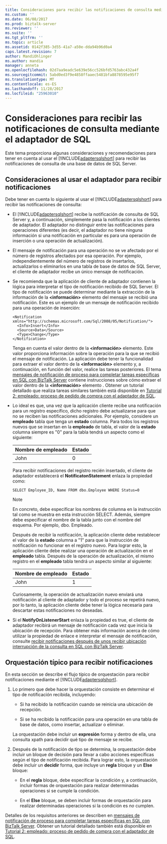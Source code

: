 ```yaml
---
title: Consideraciones para recibir las notificaciones de consulta mediante el adaptador de SQL | Documentos de Microsoft
ms.custom: ''
ms.date: 06/08/2017
ms.prod: biztalk-server
ms.reviewer: ''
ms.suite: ''
ms.tgt_pltfrm: ''
ms.topic: article
ms.assetid: 0142f385-3d55-41a7-a50e-dda94b96d0a4
caps.latest.revision: 7
author: MandiOhlinger
ms.author: mandia
manager: anneta
ms.openlocfilehash: 02d7aa9eadc5e639e56cc526bfd5763abc432a4f
ms.sourcegitcommit: 5abd0ed3f9e4858ffaaec5481bfa8878595e95f7
ms.translationtype: MT
ms.contentlocale: es-ES
ms.lasthandoff: 11/28/2017
ms.locfileid: "25963010"
---
```

# <a name="considerations-for-receiving-query-notifications-using-the-sql-adapter"></a>Consideraciones para recibir las notificaciones de consulta mediante el adaptador de SQL
Este tema proporciona algunas consideraciones y recomendaciones para tener en cuenta al usar el [!INCLUDE[adaptersqlshort](../../includes/adaptersqlshort-md.md)] para recibir las notificaciones de consulta de una base de datos de SQL Server.  
  
## <a name="considerations-while-using-the-adapter-to-receive-notifications"></a>Consideraciones al usar el adaptador para recibir notificaciones  
 Debe tener en cuenta lo siguiente al usar el [!INCLUDE[adaptersqlshort](../../includes/adaptersqlshort-md.md)] para recibir las notificaciones de consulta:  
  
-   El [!INCLUDE[adaptersqlshort](../../includes/adaptersqlshort-md.md)] recibe la notificación de consulta de SQL Server y, a continuación, simplemente pasa la notificación a los clientes de adaptador. El adaptador no distinguir entre las notificaciones para operaciones diferentes (es decir, el adaptador no tiene ninguna información si una notificación en particular es para una operación de inserción o una operación de actualización).  
  
-   El mensaje de notificación para una operación no se ve afectado por el número de registros afectados por esa operación. Por ejemplo, independientemente del número de registros de insertarlos, actualizarlos o eliminarlos en una tabla de base de datos de SQL Server, el cliente de adaptador recibe un único mensaje de notificación.  
  
-   Se recomienda que la aplicación de cliente de adaptador contienen la lógica para interpretar el tipo de notificación recibido de SQL Server. El tipo de notificación se puede determinar mediante la extracción de la información de la  **\<información\>**  elemento del mensaje se recibió una notificación. Este es un ejemplo de un mensaje de notificación recibido para una operación de inserción:  
  
    ```  
    <Notification xmlns="http://schemas.microsoft.com/Sql/2008/05/Notification/">  
      <Info>Insert</Info>  
      <Source>Data</Source>  
      <Type>Change</Type>  
    </Notification>  
    ```  
  
     Tenga en cuenta el valor dentro de la  **\<información\>**  elemento. Este valor proporciona información sobre la operación para la que se recibió el mensaje de notificación. La aplicación debe tener la funcionalidad para extraer el valor dentro de la  **\<información\>**  elemento y, a continuación, en función del valor, realice las tareas posteriores. El tema [mensajes de notificación de proceso para completar tareas específicas en SQL con BizTalk Server](../../adapters-and-accelerators/adapter-sql/process-notification-messages-to-complete-specific-tasks-in-sql-using-biztalk.md) contiene instrucciones sobre cómo extraer el valor dentro de la  **\<información\>**  elemento . Obtener un tutorial detallado que realiza tareas similares también está disponible en [Tutorial 2: empleado: proceso de pedido de compra con el adaptador de SQL](../../adapters-and-accelerators/adapter-sql/tutorial-2-employee-purchase-order-process-using-the-sql-adapter.md).  
  
-   Lo ideal es que, una vez que la aplicación cliente recibe una notificación para un registro específico, dicho registro debe actualizarse para que no se reciben las notificaciones adicionales. Por ejemplo, considere un **empleado** tabla que tenga un **estado** columna. Para todos los registros nuevos que se insertan en la **empleado** de tabla, el valor de la **estado** columna siempre es "0" para la tabla tendrá un aspecto como el siguiente:  
  
    |Nombre de empleado|Estado|  
    |-------------------|------------|  
    |John|0|  
  
     Para recibir notificaciones del registro recién insertado, el cliente de adaptador establecerá el **NotificatonStatement** enlaza la propiedad como:  
  
    ```  
    SELECT Employee_ID, Name FROM dbo.Employee WHERE Status=0  
    ```  
  
    > [!NOTE]
    >  En concreto, debe especificar los nombres de columna en la instrucción tal como se muestra en esta instrucción SELECT. Además, siempre debe especificar el nombre de la tabla junto con el nombre del esquema. Por ejemplo, dbo. Empleado.  
  
     Después de recibir la notificación, la aplicación cliente debe restablecer el valor de la **estado** columna a "1" para que la instrucción de notificación no funcionar en el registro nuevo. Para lograr esto, la aplicación cliente debe realizar una operación de actualización en el **empleado** tabla. Después de la operación de actualización, el mismo registro en el **empleado** tabla tendrá un aspecto similar al siguiente:  
  
    |Nombre de empleado|Estado|  
    |-------------------|------------|  
    |John|1|  
  
     Curiosamente, la operación de actualización nuevo enviará una notificación al cliente de adaptador y todo el proceso se repetirá nuevo, por lo tanto, la aplicación cliente debe tener la lógica necesaria para descartar estas notificaciones no deseadas.  
  
-   Si el **NotifyOnListenerStart** enlaza la propiedad es true, el cliente de adaptador recibirá un mensaje de notificación cada vez que inicia la ubicación de recepción. Para obtener más información acerca de cómo utilizar la propiedad de enlace e interpretar el mensaje de notificación, consulte [recibir notificaciones después de unos recibir ubicación interrupción de la consulta en SQL con BizTalk Server](../../adapters-and-accelerators/adapter-sql/receive-query-notifications-after-a-sql-receive-location-stops-in-biztalk.md).  
  
## <a name="typical-orchestration-for-receiving-notifications"></a>Orquestación típico para recibir notificaciones  
 En esta sección se describe el flujo típico de orquestación para recibir notificaciones mediante el [!INCLUDE[adaptersqlshort](../../includes/adaptersqlshort-md.md)].  
  
1.  Lo primero que debe hacer la orquestación consiste en determinar el tipo de notificación recibida, incluyendo:  
  
    -   Si ha recibido la notificación cuando se reinicia una ubicación de recepción.  
  
    -   Si se ha recibido la notificación para una operación en una tabla de base de datos, como insertar, actualizar o eliminar.  
  
     La orquestación debe incluir un **expresión** forma y dentro de ella, una consulta xpath para decidir qué tipo de mensaje se recibe.  
  
2.  Después de la notificación de tipo se determina, la orquestación debe incluir un bloque de decisión para llevar a cabo acciones específicas según el tipo de notificación recibida. Para lograr esto, la orquestación debe incluir un **decidir** forma, que incluye un **regla** bloque y un **Else** bloque:  
  
    -   En el **regla** bloque, debe especificar la condición y, a continuación, incluir formas de orquestación para realizar determinadas operaciones si se cumple la condición.  
  
    -   En el **Else** bloque, se deben incluir formas de orquestación para realizar determinadas operaciones si la condición es *no* cumplen.  
  
 Detalles de los requisitos anteriores se describen en [mensajes de notificación de proceso para completar tareas específicas en SQL con BizTalk Server](../../adapters-and-accelerators/adapter-sql/process-notification-messages-to-complete-specific-tasks-in-sql-using-biztalk.md). Obtener un tutorial detallado también está disponible en [Tutorial 2: empleado: proceso de pedido de compra con el adaptador de SQL](../../adapters-and-accelerators/adapter-sql/tutorial-2-employee-purchase-order-process-using-the-sql-adapter.md).